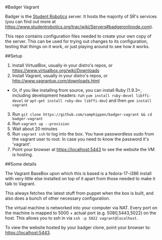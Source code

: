 #Badger Vagrant

Badger is the [Student Robotics](http://studentrobotics.org) server.
It hosts the majority of SR's services (you can find out more at
https://www.studentrobotics.org/trac/wiki/Servers#badgeronlinode.com).

This repo contains configuration files needed to create your own copy
of the server. This can be used for trying out changes to its configuration,
testing that things on it work, or just playing around to see how it works.

##Setup

1. Install VirtualBox, usually in your distro's repos, or https://www.virtualbox.org/wiki/Downloads
2. Install Vagrant, usually in your distro's repos, or http://www.vagrantup.com/downloads.html
  * Or, if you like installing from source, you can install Ruby (1.9.3+,
    including development headers: run `yum install ruby-devel libffi-devel`
    or `apt-get install ruby-dev libffi-dev`) and then `gem install vagrant`
3. Run `git clone https://github.com/samphippen/badger-vagrant && cd badger-vagrant`
4. Run `vagrant up --provision`
5. Wait about 20 minutes
6. Run `vagrant ssh` to log into the box. You have passwordless sudo from the
   vagrant user to root. In case you need to know the password it's 'vagrant'.
7. Point your browser at <https://localhost:5443> to see the website the VM is hosting.

##Some details

The Vagrant BaseBox upon which this is based is a fedora-17-i386 install with
very little else installed on top of it apart from those needed to make it
talk to Vagrant.

This always fetches the latest stuff from puppet when the box
is built, and also does a bunch of other necessary configuration.

The virtual machine is networked into your computer via NAT. Every port on
the machine is mapped to 5000 + actual port (e.g. 5080,5443,5022) on the host.
This allows you to ssh in via `ssh -p 5022 vagrant@localhost`.

To view the website hosted by your badger clone, point your browser to:
<https://localhost:5443>.
